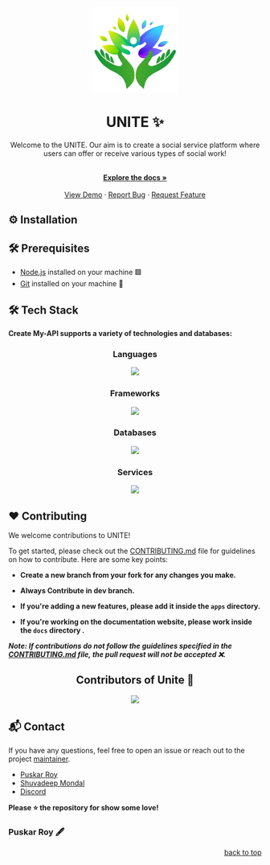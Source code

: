 <a name="readme-top"></a>

<br />
<div align="center">
  <a href="https://github.com/Bug-Bust3rs/UNITE">
    <img src="./docs/Unite__Logo.png" alt="Logo" width="170" height="170">
    
  </a>

  <h1 align="center">UNITE ✨</h1> 
 
  <p align="center">
    Welcome to the UNITE. Our aim is to create a social service platform where users can offer or receive various types of social work!
    </p>

  <br />
    <a href="https://github.com/Bug-Bust3rs/UNITE"><strong>Explore the docs »</strong></a>
    <br />
    <br />
    <a href="https://github.com/Bug-Bust3rs/UNITE">View Demo</a>
    ·
    <a href="https://github.com/Bug-Bust3rs/UNITE/issues">Report Bug</a>
    ·
    <a href="https://github.com/Bug-Bust3rs/UNITE/issues">Request Feature</a>

  </p>
</div>

## ⚙️ Installation


## 🛠️ Prerequisites

- [Node.js](https://nodejs.org/) installed on your machine 🟩
- [Git](https://git-scm.com/) installed on your machine 🐙

## 🛠️ Tech Stack

**Create My-API supports a variety of technologies and databases:**

<div align="center">

### Languages

<img src="https://skillicons.dev/icons?i=javascript,typescript&theme=dark" />

### Frameworks

<img src="https://skillicons.dev/icons?i=react,tailwindcss,nodejs,express,nestjs&theme=dark" />

### Databases

<img src="https://skillicons.dev/icons?i=mongodb,postgresql&theme=dark" />

### Services

<img src="https://skillicons.dev/icons?i=npm,vercel,prisma&theme=dark" />

</div>

## ❤️ Contributing

We welcome contributions to UNITE!

To get started, please check out the [CONTRIBUTING.md](./CONTRIBUTING.md) file for guidelines on how to contribute. Here are some key points:

- **Create a new branch from your fork for any changes you make.**

- **Always Contribute in dev branch.**

- **If you're adding a new features, please add it inside the `apps` directory.**

- **If you're working on the documentation website, please work inside the `docs` directory _._**

**_Note: If contributions do not follow the guidelines specified in the [CONTRIBUTING.md](./CONTRIBUTING.md) file, the pull request will not be accepted ❌._**

<h2 align = "center">Contributors of Unite 🚀</h2>
<div align = "center">
<a href="https://github.com/Bug-Bust3rs/UNITE/graphs/contributors">
  <img src="https://contrib.rocks/image?repo=Bug-Bust3rs/UNITE" />
</a>
</div>

## 📬 Contact

If you have any questions, feel free to open an issue or reach out to the project [maintainer](https://www.linkedin.com/in/puskar-roy/).

- [Puskar Roy](https://github.com/Puskar-Roy) 
- [Shuvadeep Mondal](https://github.com/shuvadeepmondal)
- [Discord](https://discord.gg/WbWmxcAB)


**Please ⭐ the repository for show some love!**

### Puskar Roy 🖋️

<div align="right">
  <a href="#readme-top">back to top</a>
</div>
